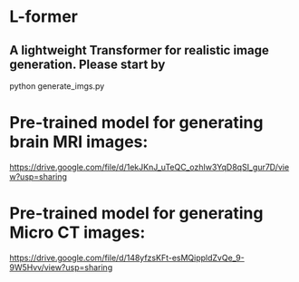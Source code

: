 # L-former
## A lightweight Transformer for realistic image generation. Please start by 

python generate_imgs.py

# Pre-trained model for generating brain MRI images:
https://drive.google.com/file/d/1ekJKnJ_uTeQC_ozhIw3YqD8qSI_gur7D/view?usp=sharing


# Pre-trained model for generating Micro CT images:
https://drive.google.com/file/d/148yfzsKFt-esMQippldZvQe_9-9W5Hvv/view?usp=sharing
